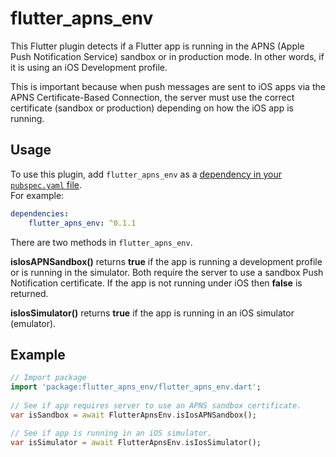 # flutter_apns_env

This Flutter plugin detects if a Flutter app is running in the APNS (Apple Push Notification Service) sandbox or in production mode. In other words, if it is using an iOS Development profile. 

This is important because when push messages are sent to iOS apps via the APNS Certificate-Based Connection, the server must use the correct certificate (sandbox or production) depending on how the iOS app is running. 


## Usage  
  
To use this plugin, add `flutter_apns_env` as a [dependency in your `pubspec.yaml` file](https://flutter.io/platform-plugins/).  
For example:  
```yaml  
dependencies:  
    flutter_apns_env: ^0.1.1
```  

There are two methods in `flutter_apns_env`.

**isIosAPNSandbox()** returns **true** if the app is running a development profile or is running in the simulator. Both require the server to use a sandbox Push Notification certificate.
If the app is not running under iOS then **false** is returned.

**isIosSimulator()** returns **true** if the app is running in an iOS simulator (emulator).

  
## Example  

```dart  
// Import package  
import 'package:flutter_apns_env/flutter_apns_env.dart';
  
// See if app requires server to use an APNS sandbox certificate.
var isSandbox = await FlutterApnsEnv.isIosAPNSandbox();

// See if app is running in an iOS simulator.
var isSimulator = await FlutterApnsEnv.isIosSimulator();
```  
